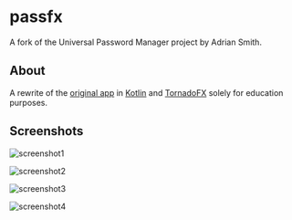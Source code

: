 # passfx
A fork of the Universal Password Manager project by Adrian Smith.

## About
A rewrite of the [original app](https://github.com/adrian/upm-swing) in [Kotlin](https://github.com/JetBrains/kotlin) and [TornadoFX](https://github.com/edvin/tornadofx) solely for education purposes.

## Screenshots
![screenshot1](https://i.imgur.com/CRH7kxi.png)

![screenshot2](https://i.imgur.com/CuIb4cL.png)

![screenshot3](https://i.imgur.com/BFOU94h.png)

![screenshot4](https://i.imgur.com/PThFqo6.png)